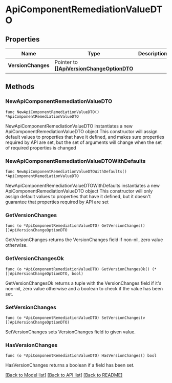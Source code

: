 # ApiComponentRemediationValueDTO

## Properties

Name | Type | Description | Notes
------------ | ------------- | ------------- | -------------
**VersionChanges** | Pointer to [**[]ApiVersionChangeOptionDTO**](ApiVersionChangeOptionDTO.md) |  | [optional] 

## Methods

### NewApiComponentRemediationValueDTO

`func NewApiComponentRemediationValueDTO() *ApiComponentRemediationValueDTO`

NewApiComponentRemediationValueDTO instantiates a new ApiComponentRemediationValueDTO object
This constructor will assign default values to properties that have it defined,
and makes sure properties required by API are set, but the set of arguments
will change when the set of required properties is changed

### NewApiComponentRemediationValueDTOWithDefaults

`func NewApiComponentRemediationValueDTOWithDefaults() *ApiComponentRemediationValueDTO`

NewApiComponentRemediationValueDTOWithDefaults instantiates a new ApiComponentRemediationValueDTO object
This constructor will only assign default values to properties that have it defined,
but it doesn't guarantee that properties required by API are set

### GetVersionChanges

`func (o *ApiComponentRemediationValueDTO) GetVersionChanges() []ApiVersionChangeOptionDTO`

GetVersionChanges returns the VersionChanges field if non-nil, zero value otherwise.

### GetVersionChangesOk

`func (o *ApiComponentRemediationValueDTO) GetVersionChangesOk() (*[]ApiVersionChangeOptionDTO, bool)`

GetVersionChangesOk returns a tuple with the VersionChanges field if it's non-nil, zero value otherwise
and a boolean to check if the value has been set.

### SetVersionChanges

`func (o *ApiComponentRemediationValueDTO) SetVersionChanges(v []ApiVersionChangeOptionDTO)`

SetVersionChanges sets VersionChanges field to given value.

### HasVersionChanges

`func (o *ApiComponentRemediationValueDTO) HasVersionChanges() bool`

HasVersionChanges returns a boolean if a field has been set.


[[Back to Model list]](../README.md#documentation-for-models) [[Back to API list]](../README.md#documentation-for-api-endpoints) [[Back to README]](../README.md)


